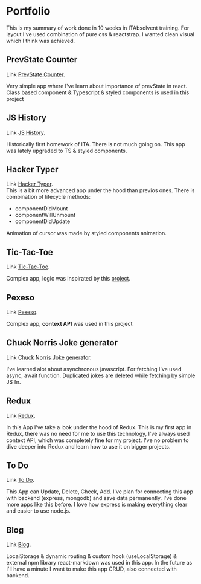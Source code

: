 # Portfolio

This is my summary of work done in 10 weeks in ITAbsolvent training. For layout I've used combination of pure css & reactstrap. I wanted clean visual which I think was achieved.

## PrevState Counter

Link [PrevState Counter](https://pavelkaplan.eu/third).

Very simple app where I've learn about importance of prevState in react.
Class based component & Typescript & styled components is used in this project

## JS History

Link [JS History](https://pavelkaplan.eu/second).

Historically first homework of ITA. There is not much going on.
This app was lately upgraded to TS & styled components.

## Hacker Typer

Link [Hacker Typer](https://pavelkaplan.eu/hackertyper).  
This is a bit more advanced app under the hood than previos ones. There is combination of lifecycle methods:

- componentDidMount
- componentWillUnmount
- componentDidUpdate

Animation of cursor was made by styled components animation.

## Tic-Tac-Toe

Link [Tic-Tac-Toe](https://pavelkaplan.eu/tic-tac-toe).

Complex app, logic was inspirated by this [project](https://github.com/Cristi-Rusu/Tic-Tac-Toe-10x10/tree/master/src/components/game).

## Pexeso

Link [Pexeso](https://pavelkaplan.eu/pexeso).

Complex app, **context API** was used in this project

## Chuck Norris Joke generator

Link [Chuck Norris Joke generator](https://pavelkaplan.eu/chuck).

I've learned alot about asynchronous javascript. For fetching I've used async, await function. Duplicated jokes are deleted while fetching by simple JS fn.

## Redux

Link [Redux](https://pavelkaplan.eu/redux).

In this App I've take a look under the hood of Redux. This is my first app in Redux, there was no need for me to use this technology, I've always used context API, which was completely fine for my project. I've no problem to dive deeper into Redux and learn how to use it on bigger projects.

## To Do

Link [To Do](https://pavelkaplan.eu/todo).

This App can Update, Delete, Check, Add. I've plan for connecting this app with backend (express, mongodb) and save data permanently. I've done more apps like this before. I love how express is making everything clear and easier to use node.js.

## Blog

Link [Blog](https://pavelkaplan.eu/blog).

LocalStorage & dynamic routing & custom hook (useLocalStorage) & external npm library react-markdown was used in this app. In the future as I'll have a minute I want to make this app CRUD, also connected with backend.
